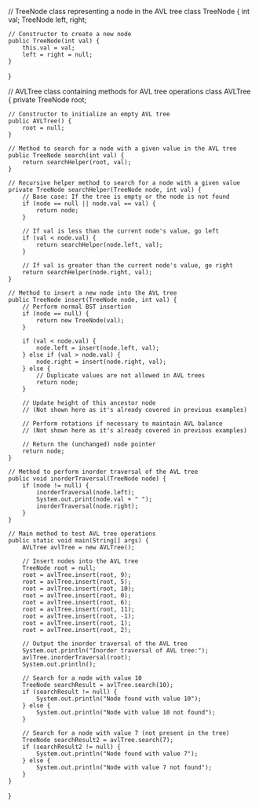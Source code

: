 // TreeNode class representing a node in the AVL tree
class TreeNode {
    int val;
    TreeNode left, right;

    // Constructor to create a new node
    public TreeNode(int val) {
        this.val = val;
        left = right = null;
    }
}

// AVLTree class containing methods for AVL tree operations
class AVLTree {
    private TreeNode root;

    // Constructor to initialize an empty AVL tree
    public AVLTree() {
        root = null;
    }

    // Method to search for a node with a given value in the AVL tree
    public TreeNode search(int val) {
        return searchHelper(root, val);
    }

    // Recursive helper method to search for a node with a given value
    private TreeNode searchHelper(TreeNode node, int val) {
        // Base case: If the tree is empty or the node is not found
        if (node == null || node.val == val) {
            return node;
        }

        // If val is less than the current node's value, go left
        if (val < node.val) {
            return searchHelper(node.left, val);
        }

        // If val is greater than the current node's value, go right
        return searchHelper(node.right, val);
    }

    // Method to insert a new node into the AVL tree
    public TreeNode insert(TreeNode node, int val) {
        // Perform normal BST insertion
        if (node == null) {
            return new TreeNode(val);
        }

        if (val < node.val) {
            node.left = insert(node.left, val);
        } else if (val > node.val) {
            node.right = insert(node.right, val);
        } else {
            // Duplicate values are not allowed in AVL trees
            return node;
        }

        // Update height of this ancestor node
        // (Not shown here as it's already covered in previous examples)

        // Perform rotations if necessary to maintain AVL balance
        // (Not shown here as it's already covered in previous examples)

        // Return the (unchanged) node pointer
        return node;
    }

    // Method to perform inorder traversal of the AVL tree
    public void inorderTraversal(TreeNode node) {
        if (node != null) {
            inorderTraversal(node.left);
            System.out.print(node.val + " ");
            inorderTraversal(node.right);
        }
    }

    // Main method to test AVL tree operations
    public static void main(String[] args) {
        AVLTree avlTree = new AVLTree();

        // Insert nodes into the AVL tree
        TreeNode root = null;
        root = avlTree.insert(root, 9);
        root = avlTree.insert(root, 5);
        root = avlTree.insert(root, 10);
        root = avlTree.insert(root, 0);
        root = avlTree.insert(root, 6);
        root = avlTree.insert(root, 11);
        root = avlTree.insert(root, -1);
        root = avlTree.insert(root, 1);
        root = avlTree.insert(root, 2);

        // Output the inorder traversal of the AVL tree
        System.out.println("Inorder traversal of AVL tree:");
        avlTree.inorderTraversal(root);
        System.out.println();

        // Search for a node with value 10
        TreeNode searchResult = avlTree.search(10);
        if (searchResult != null) {
            System.out.println("Node found with value 10");
        } else {
            System.out.println("Node with value 10 not found");
        }

        // Search for a node with value 7 (not present in the tree)
        TreeNode searchResult2 = avlTree.search(7);
        if (searchResult2 != null) {
            System.out.println("Node found with value 7");
        } else {
            System.out.println("Node with value 7 not found");
        }
    }
}
